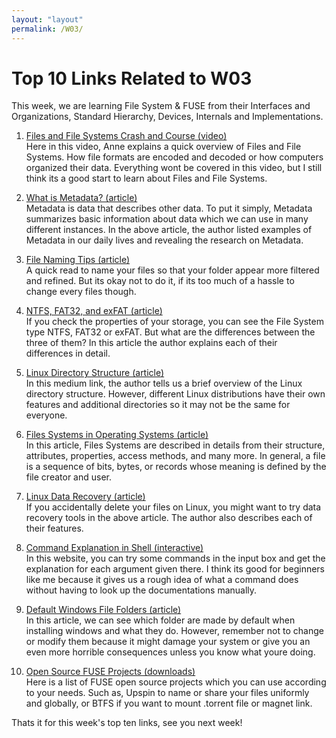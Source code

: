 ```yaml
---
layout: "layout"
permalink: /W03/
---
```


# Top 10 Links Related to W03
This week, we are learning File System & FUSE from their Interfaces and Organizations, Standard Hierarchy, Devices, Internals and Implementations.

1. [Files and File Systems Crash and Course (video)](https://www.youtube.com/watch?v=KN8YgJnShPM) <br>
   Here in this video, Anne explains a quick overview of Files and File Systems. How file formats are encoded and decoded or how computers organized their data. Everything wont be covered in this video, but I still think its a good start to learn about Files and File Systems.
   
2. [What is Metadata? (article)](https://blog.storagecraft.com/metadata-great-privacy-debate/) <br>
   Metadata is data that describes other data. To put it simply, Metadata summarizes basic information about data which we can use in many different instances. In the above article, the author listed examples of Metadata in our daily lives and revealing the research on Metadata.
    
3. [File Naming Tips (article)](https://huridocs.org/resource-library/organising-a-collection-of-human-rights-information/file-naming-conventions/) <br>
   A quick read to name your files so that your folder appear more filtered and refined. But its okay not to do it, if its too much of a hassle to change every files though.

4. [NTFS, FAT32, and exFAT (article)](https://www.howtogeek.com/235596/whats-the-difference-between-fat32-exfat-and-ntfs/) <br>
   If you check the properties of your storage, you can see the File System type NTFS, FAT32 or exFAT. But what are the differences between the three of them? In this article the author explains each of their differences in detail.

5. [Linux Directory Structure (article)](https://medium.com/@pjptech/a-brief-overview-of-the-linux-directory-structure-56ee22e621ce) <br>
   In this medium link, the author tells us a brief overview of the Linux directory structure. However, different Linux distributions have their own features and additional directories so it may not be the same for everyone.
   
6. [Files Systems in Operating Systems (article)](https://www.guru99.com/file-systems-operating-system.html) <br>
   In this article, Files Systems are described in details from their structure, attributes, properties, access methods, and many more. In general, a file is a sequence of bits, bytes, or records whose meaning is defined by the file creator and user.

7. [Linux Data Recovery (article)](https://www.journaldev.com/36900/top-best-linux-data-recovery-tools) <br>
   If you accidentally delete your files on Linux, you might want to try data recovery tools in the above article. The author also describes each of their features.

8. [Command Explanation in Shell (interactive)](https://explainshell.com/) <br>
   In this website, you can try some commands in the input box and get the explanation for each argument given there. I think its good for beginners like me because it gives us a rough idea of what a command does without having to look up the documentations manually.

9. [Default Windows File Folders (article)](https://www.makeuseof.com/tag/default-windows-files-folders/) <br>
   In this article, we can see which folder are made by default when installing windows and what they do. However, remember not to change or modify them because it might damage your system or give you an even more horrible consequences unless you know what youre doing.
   
10. [Open Source FUSE Projects (downloads)](https://awesomeopensource.com/projects/fuse) <br>
    Here is a list of FUSE open source projects which you can use according to your needs. Such as, Upspin to name or share your files uniformly and globally, or BTFS if you want to mount .torrent file or magnet link.
    
Thats it for this week's top ten links, see you next week!
   

